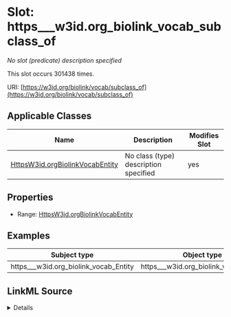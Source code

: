 

# Slot: https___w3id.org_biolink_vocab_subclass_of


_No slot (predicate) description specified_






This slot occurs 301438 times.


URI: [https://w3id.org/biolink/vocab/subclass_of](https://w3id.org/biolink/vocab/subclass_of)



<!-- no inheritance hierarchy -->





## Applicable Classes

| Name | Description | Modifies Slot |
| --- | --- | --- |
| [HttpsW3id.orgBiolinkVocabEntity](../classes/HttpsW3id.orgBiolinkVocabEntity.md) | No class (type) description specified |  yes  |







## Properties

* Range: [HttpsW3id.orgBiolinkVocabEntity](../classes/HttpsW3id.orgBiolinkVocabEntity.md)






## Examples

| Subject type | Object type | Example subject | Example object | Occurrences |
| --- | --- | --- | --- | --- |
| https___w3id.org_biolink_vocab_Entity | https___w3id.org_biolink_vocab_Entity | http://linkedlifedata.com/resource/umls/id/C0000039 | http://linkedlifedata.com/resource/umls/id/C0008405 | 301438 |




## LinkML Source

<details>

```yaml
name: https___w3id.org_biolink_vocab_subclass_of
annotations:
  count:
    tag: count
    value: 301438
description: No slot (predicate) description specified
examples:
- object:
    example_object: http://linkedlifedata.com/resource/umls/id/C0008405
    example_object_type: https___w3id.org_biolink_vocab_Entity
    example_predicate: https://w3id.org/biolink/vocab/subclass_of
    example_subject: http://linkedlifedata.com/resource/umls/id/C0000039
    example_subject_type: https___w3id.org_biolink_vocab_Entity
from_schema: biohealth
rank: 1000
slot_uri: https://w3id.org/biolink/vocab/subclass_of
alias: https___w3id.org_biolink_vocab_subclass_of
domain_of:
- https___w3id.org_biolink_vocab_Entity
range: https___w3id.org_biolink_vocab_Entity

```
</details>